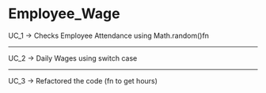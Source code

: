 # Employee_Wage

UC_1 -> Checks Employee Attendance using Math.random()fn

-----------

UC_2 -> Daily Wages using switch case

-----------

UC_3 -> Refactored the code (fn to get hours)